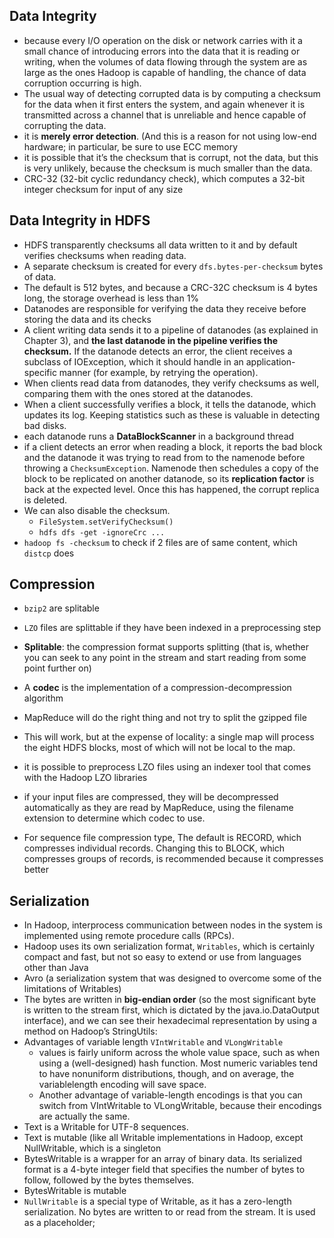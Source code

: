 

## Data Integrity

* because every I/O operation on the disk or network carries with it a small chance of introducing errors into the data that it is reading or writing, when the volumes of data flowing through the system are as large as the ones Hadoop is capable of handling, the chance of data corruption occurring is high.
* The usual way of detecting corrupted data is by computing a checksum for the data when it first enters the system, and again whenever it is transmitted across a channel that is unreliable and hence capable of corrupting the data.
* it is **merely error detection**. (And this is a reason for not using low-end hardware; in particular, be sure to use ECC memory
* it is possible that it’s the checksum that is corrupt, not the data, but this is very unlikely, because the checksum is much smaller than the data.
* CRC-32 (32-bit cyclic redundancy check), which computes a 32-bit integer checksum for input of any size


## Data Integrity in HDFS

* HDFS transparently checksums all data written to it and by default verifies checksums when reading data.
* A separate checksum is created for every `dfs.bytes-per-checksum` bytes of data. 
* The default is 512 bytes, and because a CRC-32C checksum is 4 bytes long, the storage overhead is less than 1%
* Datanodes are responsible for verifying the data they receive before storing the data and its checks
* A client writing data sends it to a pipeline of datanodes (as explained in Chapter 3), and **the last datanode in the pipeline verifies the checksum.** If the datanode detects an error, the client receives a subclass of IOException, which it should handle in an application-specific manner (for example, by retrying the operation).
* When clients read data from datanodes, they verify checksums as well, comparing them with the ones stored at the datanodes.
* When a client successfully verifies a block, it tells the datanode, which updates its log. Keeping statistics such as these is valuable in detecting bad disks.
* each datanode runs a **DataBlockScanner** in a background thread
* if a client detects an error when reading a block, it reports the bad block and the datanode it was trying to read from to the namenode before throwing a `ChecksumException`. Namenode then schedules a copy of the block to be replicated on another datanode, so its **replication factor** is back at the expected level. Once this has happened, the corrupt replica is deleted.
* We can also disable the checksum.
    * `FileSystem.setVerifyChecksum()`
    * `hdfs dfs -get -ignoreCrc ...`
* `hadoop fs -checksum` to check if 2 files are of same content, which `distcp` does



## Compression

* `bzip2` are splitable
* `LZO` files are splittable if they have been indexed in a preprocessing step
* **Splitable**: the compression format supports splitting (that is, whether you can seek to any point in the stream and start reading from some point further on)
* A **codec** is the implementation of a compression-decompression algorithm



* MapReduce will do the right thing and not try to split the gzipped file
* This will work, but at the expense of locality: a single map will process the eight HDFS blocks, most of which will not be local to the map.
* it is possible to preprocess LZO files using an indexer tool that comes with the Hadoop LZO libraries
* if your input files are compressed, they will be decompressed automatically as they are read by MapReduce, using the filename extension to determine which codec to use.


* For sequence file compression type, The default is RECORD, which compresses individual records. Changing this to BLOCK, which compresses groups of records, is recommended because it compresses better



## Serialization

* In Hadoop, interprocess communication between nodes in the system is implemented using remote procedure calls (RPCs).
* Hadoop uses its own serialization format, `Writables`, which is certainly compact and fast, but not so easy to extend or use from languages other than Java
* Avro (a serialization system that was designed to overcome some of the limitations of Writables)
* The bytes are written in **big-endian order** (so the most significant byte is written to the stream first, which is dictated by the java.io.DataOutput interface), and we can see their hexadecimal representation by using a method on Hadoop’s StringUtils:
* Advantages of variable length `VIntWritable` and `VLongWritable`
    * values is fairly uniform across the whole value space, such as when using a (well-designed) hash function. Most numeric variables tend to have nonuniform distributions, though, and on average, the variablelength encoding will save space. 
    * Another advantage of variable-length encodings is that you can switch from VIntWritable to VLongWritable, because their encodings are actually the same.
* Text is a Writable for UTF-8 sequences. 
* Text is mutable (like all Writable implementations in Hadoop, except NullWritable, which is a singleton
* BytesWritable is a wrapper for an array of binary data. Its serialized format is a 4-byte integer field that specifies the number of bytes to follow, followed by the bytes themselves.
* BytesWritable is mutable
* `NullWritable` is a special type of Writable, as it has a zero-length serialization. No bytes are written to or read from the stream. It is used as a placeholder;